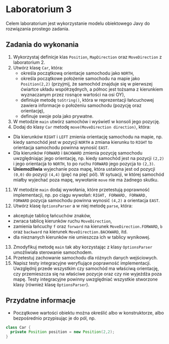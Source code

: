 # Laboratorium 3

Celem laboratorium jest wykorzystanie modelu obiektowego Javy do rozwiązania prostego zadania.


## Zadania do wykonania

1. Wykorzystaj definicje klas `Position`, `MapDirection` oraz `MoveDirection` z laboratorium 2.
8. Utwórz klasę `Car`, która:
   * określa początkową orientacje samochodu jako `NORTH`,
   * określa początkowe położenie samochodu na mapie jako `Position(2,2)` (przyjmij, że samochód znajduje się w
     pierwszej ćwiartce układu współrzędnych, a północ jest tożsama z kierunkiem wyznaczanym przez rosnące wartości na
     osi OY),
   * definiuje metodę `toString()`, która w reprezentacji łańcuchowej zawiera informacje o położeniu samochodu (pozycję
     oraz orientację),
   * definuje swoje pola jako prywatne.
9. W metodzie `main` utwórz samochów i wyświetl w konsoli jego pozycję.
10. Dodaj do klasy `Car` metodę `move(MoveDirection direction)`, która:
   * Dla kierunków `RIGHT` i `LEFT` zmienia orientację samochodu na mapie, np. kiedy samochód jest w pozycji `NORTH` a
     zmiana kierunku to `RIGHT` to orientacja samochodu powinna wynosić `EAST`.
   * Dla kierunków `FORWARD` i `BACKWARD` zmienia pozycję samochodu uwzględniając jego orientację, np. kiedy samochód
     jest na pozycji `(2,2)` i jego orientacja to `NORTH`, to po ruchu `FORWARD` jego pozycja to `(2,3)`.
   * **Uniemożliwia** wyjechanie poza mapę, która ustalona jest od pozycji `(0,0)` do pozycji `(4,4)` (pięć na pięć pól). W
     sytuacji, w której samochód miałby wyjechać poza mapę, wywołanie `move` nie ma żadnego skutku.
11. W metodzie `main` dodaj wywołania, które przetestują poprawność implementacji, np. po ciągu wywołań: `RIGHT, FORWARD,
   FORWARD, FORWARD` pozycja samochodu powinna wynosić `(4,2)` a orientacja `EAST`.
12. Utwórz klasę `OptionsParser` a w niej metodę `parse`, która:
   * akceptuje tablicę łańcuchów znaków,
   * zwraca tablicę kierunków ruchu `MoveDirection`,
   * zamienia łańcuchy `f` oraz `forward` na kierunek `MoveDirection.FORWARD`, `b` oraz `backward` na kierunek
     `MoveDirection.BACKWARD`, itd.
   * dla nieznanych kierunków nie umieszcza ich w tablicy wynikowej.
13. Zmodyfikuj metodę `main` tak aby korzystając z klasy `OptionsParser` umożliwiała sterowanie samochodem.
14. Przetestuj zachowanie samochodu dla różnych danych wejściowych.
15. Napisz testy integracyjne weryfiujące poprawność implementacji. Uwzględnij przede wszystkim czy
    samochód ma właściwą orientację, czy przemieszcza się na właściwe pozycje oraz czy nie wyjeżdża poza mapę. Testy
    integracyjne powinny uwzględniać wszystkie stworzone klasy (również klasę `OptionsParser`).

## Przydatne informacje

* Początkowe wartości obiektu można określić albo w konstruktorze, albo bezpośrednio przypisując je do pól, np.
```java
class Car {
  private Position position = new Position(2,2);
}
```
